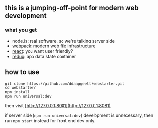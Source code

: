 ## this is a jumping-off-point for modern web development

### what you get
- [node.js](https://nodejs.org/en/): real software, so we're talking server side
- [webpack](https://webpack.js.org/): modern web file infrastructure
- [react](https://reactjs.org/): you want user friendly?
- [redux](https://redux.js.org/): app data state container

## how to use

    git clone https://github.com/ddaaggeett/webstarter.git
    cd webstarter/
    npm install
    npm run universal:dev

then visit [http://127.0.0.1:8081](http://127.0.0.1:8081)

if server side (`npm run universal:dev`) development is unnecessary, then run `npm start` instead for front end dev only.
